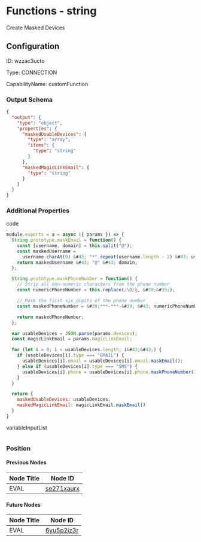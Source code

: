 # Functions - string 
Create Masked Devices
## Configuration
ID:  wzzac3ucto

Type: CONNECTION 

CapabilityName: customFunction





### Output Schema
``` json 
{
  "output": {
    "type": "object",
    "properties": {
      "maskedUsableDevices": {
        "type": "array",
        "items": {
          "type": "string"
        }
      },
      "maskedMagicLinkEmail": {
        "type": "string"
      }
    }
  }
} 
```

### Additional Properties
code
```js 
module.exports = a = async ({ params }) => {
  String.prototype.maskEmail = function() {
    const [username, domain] = this.split("@");
    const maskedUsername =
      username.charAt(0) &#43; "*".repeat(username.length - 2) &#43; username.slice(-1);
    return maskedUsername &#43; "@" &#43; domain;
  };

  String.prototype.maskPhoneNumber = function() {
    // Strip all non-numeric characters from the phone number
    const numericPhoneNumber = this.replace(/\D/g, &#39;&#39;);

    // Mask the first six digits of the phone number
    const maskedPhoneNumber = &#39;***-***-&#39; &#43; numericPhoneNumber.slice(-4);

    return maskedPhoneNumber;
  };

  var usableDevices = JSON.parse(params.devices);
  const magicLinkEmail = params.magicLinkEmail;

  for (let i = 0; i < usableDevices.length; i&#43;&#43;) {
    if (usableDevices[i].type === "EMAIL") {
      usableDevices[i].email = usableDevices[i].email.maskEmail();
    } else if (usableDevices[i].type === "SMS") {
      usableDevices[i].phone = usableDevices[i].phone.maskPhoneNumber();
    }
  }

  return { 
    maskedUsableDevices: usableDevices,
    maskedMagicLinkEmail: magicLinkEmail.maskEmail()
  }
}
```


variableInputList
```
```





### Position

#### Previous Nodes
| Node Title | Node ID |
| :------------- | ------------ |
| EVAL | [se271xaurx](./se271xaurx.md) | 
 
 #### Future Nodes
| Node Title | Node ID |
| :------------- | ------------ |
| EVAL |[6yu5p2iz3r](./6yu5p2iz3r.md) | 